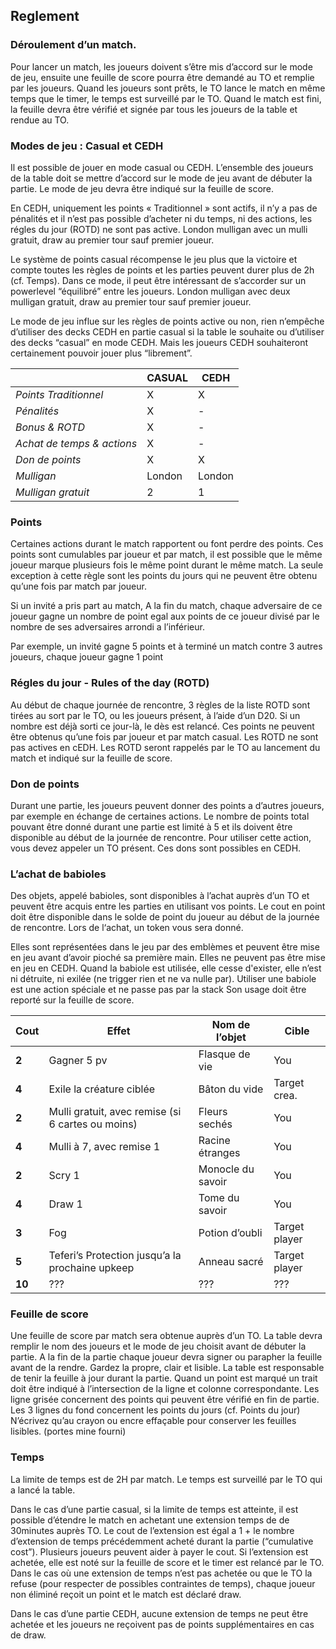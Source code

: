 

## Reglement 

### Déroulement d’un match. 

Pour lancer un match, les joueurs doivent s’être mis d’accord sur le mode de jeu, ensuite une feuille de score pourra être demandé au TO et remplie par les joueurs. Quand les joueurs sont prêts, le TO lance le match en même temps que le timer, le temps est surveillé par le TO. Quand le match est fini, la feuille devra être vérifié et signée par tous les joueurs de la table et rendue au TO. 

### Modes de jeu : Casual et CEDH 

Il est possible de jouer en mode casual ou CEDH. L’ensemble des joueurs de la table doit se mettre d’accord sur le mode de jeu avant de débuter la partie. Le mode de jeu devra être indiqué sur la feuille de score. 

En CEDH, uniquement les points « Traditionnel » sont actifs, il n’y a pas de pénalités et il n’est pas possible d’acheter ni du temps, ni des actions, les régles du jour (ROTD) ne sont pas active. London mulligan avec un mulli gratuit, draw au premier tour sauf premier joueur. 

Le système de points casual récompense le jeu plus que la victoire et compte toutes les règles de points et les parties peuvent durer plus de 2h (cf. Temps). Dans ce mode, il peut être intéressant de s’accorder sur un powerlevel “équilibré” entre les joueurs. London mulligan avec deux mulligan gratuit, draw au premier tour sauf premier joueur.  

Le mode de jeu influe sur les règles de points active ou non, rien n’empêche d’utiliser des decks CEDH en partie casual si la table le souhaite ou d’utiliser des decks “casual” en mode CEDH. Mais les joueurs CEDH souhaiteront certainement pouvoir jouer plus “librement”. 

|                            | **CASUAL** | **CEDH** |
| -------------------------- | ---------- | -------- |
| *Points Traditionnel*      | X          | X        |
| *Pénalités*                | X          | -        |
| *Bonus & ROTD*             | X          | -        |
| *Achat de temps & actions* | X          | -        |
| *Don de points*            | X          | X        |
| *Mulligan*                 | London     | London   |
| *Mulligan gratuit*         | 2          | 1        |

### Points 

Certaines actions durant le match rapportent ou font perdre des points. Ces points sont cumulables par joueur et par match, il est possible que le même joueur marque plusieurs fois le même point durant le même match. La seule exception à cette règle sont les points du jours qui ne peuvent être obtenu qu’une fois par match par joueur. 

Si un invité a pris part au match, A la fin du match, chaque adversaire de ce joueur gagne un nombre de point egal aux points de ce joueur divisé par le nombre de ses adversaires arrondi a l’inférieur. 

Par exemple, un invité gagne 5 points et à terminé un match contre 3 autres joueurs, chaque joueur gagne 1 point 

### Régles du jour - Rules of the day (ROTD) 

Au début de chaque journée de rencontre, 3 règles de la liste ROTD sont tirées au sort par le TO, ou les joueurs présent, à l’aide d’un D20. Si un nombre est déjà sorti ce jour-là, le dès est relancé. Ces points ne peuvent être obtenus qu’une fois par joueur et par match casual. Les ROTD ne sont pas actives en cEDH. Les ROTD seront rappelés par le TO au lancement du match et indiqué sur la feuille de score.  

### Don de points 

Durant une partie, les joueurs peuvent donner des points a d’autres joueurs, par exemple en échange de certaines actions. Le nombre de points total pouvant être donné durant une partie est limité à 5 et ils doivent être disponible au début de la journée de rencontre. Pour utiliser cette action, vous devez appeler un TO présent. Ces dons sont possibles en CEDH. 

### L’achat de babioles 

Des objets, appelé babioles, sont disponibles à l’achat auprès d’un TO et peuvent être acquis entre les parties en utilisant vos points. Le cout en point doit être disponible dans le solde de point du joueur au début de la journée de rencontre. Lors de l‘achat, un token vous sera donné. 

Elles sont représentées dans le jeu par des emblèmes et peuvent être mise en jeu avant d’avoir pioché sa première main. Elles ne peuvent pas être mise en jeu en CEDH. Quand la babiole est utilisée, elle cesse d'exister, elle n’est ni détruite, ni exilée (ne trigger rien et ne va nulle par). Utiliser une babiole est une action spéciale et ne passe pas par la stack Son usage doit être reporté sur la feuille de score. 

| **Cout** | **Effet**                                         | **Nom de l’objet** | **Cible**     |
| -------- | ------------------------------------------------- | ------------------ | ------------- |
| **2**    | Gagner 5 pv                                       | Flasque de vie     | You           |
| **4**    | Exile la créature ciblée                          | Bâton du vide      | Target crea.  |
| **2**    | Mulli gratuit, avec remise (si 6 cartes ou moins) | Fleurs sechés      | You           |
| **4**    | Mulli à 7, avec remise 1                          | Racine étranges    | You           |
| **2**    | Scry 1                                            | Monocle du savoir  | You           |
| **4**    | Draw 1                                            | Tome du savoir     | You           |
| **3**    | Fog                                               | Potion d’oubli     | Target player |
| **5**    | Teferi’s Protection jusqu’a la prochaine upkeep   | Anneau sacré       | Target player |
| **10**   | ???                                               | ???                | ???           |

### Feuille de score 

Une feuille de score par match sera obtenue auprès d’un TO. La table devra remplir le nom des joueurs et le mode de jeu choisit avant de débuter la partie. A la fin de la partie chaque joueur devra signer ou parapher la feuille avant de la rendre. Gardez la propre, clair et lisible. La table est responsable de tenir la feuille à jour durant la partie. Quand un point est marqué un trait doit être indiqué à l’intersection de la ligne et colonne correspondante. Les ligne grisée concernent des points qui peuvent être vérifié en fin de partie. Les 3 lignes du fond concernent les points du jours (cf. Points du jour) N’écrivez qu’au crayon ou encre effaçable pour conserver les feuilles lisibles. (portes mine fourni) 

### Temps 

La limite de temps est de 2H par match. Le temps est surveillé par le TO qui a lancé la table.  

Dans le cas d’une partie casual, si la limite de temps est atteinte, il est possible d’étendre le match en achetant une extension temps de de 30minutes auprès TO. Le cout de l’extension est égal a 1 + le nombre d’extension de temps précédemment acheté durant la partie (“cumulative cost”). Plusieurs joueurs peuvent aider à payer le cout. Si l’extension est achetée, elle est noté sur la feuille de score et le timer est relancé par le TO. Dans le cas où une extension de temps n’est pas achetée ou que le TO la refuse (pour respecter de possibles contraintes de temps), chaque joueur non éliminé reçoit un point et le match est déclaré draw. 

Dans le cas d’une partie CEDH, aucune extension de temps ne peut être achetée et les joueurs ne reçoivent pas de points supplémentaires en cas de draw.